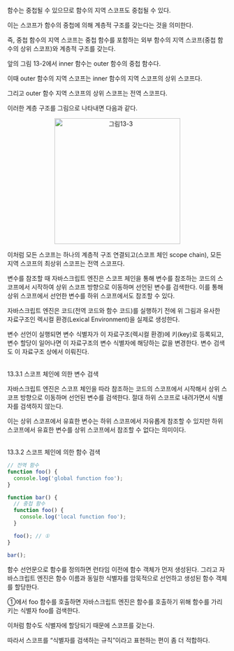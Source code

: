 함수는 중첩될 수 있으므로 함수의 지역 스코프도 중첩될 수 있다.

이는 스코프가 함수의 중첩에 의해 계층적 구조를 갖는다는 것을 의미한다.

즉, 중첩 함수의 지역 스코프는 중첩 함수를 포함하는 외부 함수의 지역 스코프(중첩 함수의 상위 스코프)와 계층적 구조를 갖는다.

앞의 그림 13-2에서 inner 함수는 outer 함수의 중첩 함수다.

이때 outer 함수의 지역 스코프는 inner 함수의 지역 스코프의 상위 스코프다.

그리고 outer 함수 지역 스코프의 상위 스코프는 전역 스코프다.

이러한 계층 구조를 그림으로 나타내면 다음과 같다.

<div align=center><img width="288" alt="그림13-3" src="https://github.com/user-attachments/assets/5def9a3f-a70f-4653-84dc-3f3608856aa1" /></div>


이처럼 모든 스코프는 하나의 계층적 구조 연결되고(스코프 체인 scope chain), 모든 지역 스코프의 최상위 스코프는 전역 스코프다.

변수를 참조할 때 자바스크립트 엔진은 스코프 체인을 통해 변수를 참조하는 코드의 스코프에서 시작하여 상위 스코프 방향으로 이동하며 선언된 변수를 검색한다. 이를 통해 상위 스코프에서 선언한 변수를 하위 스코프에서도 참조할 수 있다.

자바스크립트 엔진은 코드(전역 코드와 함수 코드)를 실행하기 전에 위 그림과 유사한 자료구조인 렉시컬 환경(Lexical Environment)을 실제로 생성한다. 

변수 선언이 실행되면 변수 식별자가 이 자료구조(렉시컬 환경)에 키(key)로 등록되고, 변수 할당이 일어나면 이 자료구조의 변수 식별자에 해당하는 값을 변경한다. 변수 검색도 이 자료구조 상에서 이뤄진다.
<br><br>

13.3.1 스코프 체인에 의한 변수 검색

자바스크립트 엔진은 스코프 체인을 따라 참조하는 코드의 스코프에서 시작해서 상위 스코프 방향으로 이동하며 선언된 변수를 검색한다. 절대 하위 스코프로 내려가면서 식별자를 검색하지 않는다.

이는 상위 스코프에서 유효한 변수는 하위 스코프에서 자유롭게 참조할 수 있지만 하위 스코프에서 유효한 변수를 상위 스코프에서 참조할 수 없다는 의미이다.
<br><br>

13.3.2 스코프 체인에 의한 함수 검색

```jsx
// 전역 함수
function foo() {
  console.log('global function foo');
}

function bar() {
  // 중첩 함수
  function foo() {
    console.log('local function foo');
  }

  foo(); // ①
}

bar();
```

함수 선언문으로 함수를 정의하면 런타임 이전에 함수 객체가 먼저 생성된다. 그리고 자바스크립트 엔진은 함수 이름과 동일한 식별자를 암묵적으로 선언하고 생성된 함수 객체를 할당한다.

①에서 foo 함수를 호출하면 자바스크립트 엔진은 함수를 호출하기 위해 함수를 가리키는 식별자 foo를 검색한다.

이처럼 함수도 식별자에 할당되기 때문에 스코프를 갖는다.

따라서 스코프를 “식별자를 검색하는 규칙”이라고 표현하는 편이 좀 더 적합하다.
